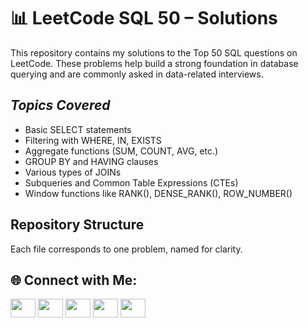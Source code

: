 # 📊 LeetCode SQL 50 – Solutions

This repository contains my solutions to the Top 50 SQL questions on LeetCode. These problems help build a strong foundation in database querying and are commonly asked in data-related interviews.

## *Topics Covered*
- Basic SELECT statements
- Filtering with WHERE, IN, EXISTS
- Aggregate functions (SUM, COUNT, AVG, etc.)
- GROUP BY and HAVING clauses
- Various types of JOINs
- Subqueries and Common Table Expressions (CTEs)
- Window functions like RANK(), DENSE_RANK(), ROW_NUMBER()

## Repository Structure
Each file corresponds to one problem, named for clarity.

## 🌐 **Connect with Me:**
<p align="left">
  <a href="https://www.leetcode.com/praveendwivedi" target="_blank"><img src="https://raw.githubusercontent.com/rahuldkjain/github-profile-readme-generator/master/src/images/icons/Social/leet-code.svg" height="30" width="40" /></a>
  <a href="https://linkedin.com/in/praveendwivedii" target="_blank"><img src="https://raw.githubusercontent.com/rahuldkjain/github-profile-readme-generator/master/src/images/icons/Social/linked-in-alt.svg" height="30" width="40" /></a>
  <a href="https://instagram.com/pr.a.v.een" target="_blank"><img src="https://raw.githubusercontent.com/rahuldkjain/github-profile-readme-generator/master/src/images/icons/Social/instagram.svg" height="30" width="40" /></a>
  <a href="https://kaggle.com/praveendwivedii" target="_blank"><img src="https://raw.githubusercontent.com/rahuldkjain/github-profile-readme-generator/master/src/images/icons/Social/kaggle.svg" height="30" width="40" /></a>
  <a href="https://twitter.com/prvngotnochill" target="_blank"><img src="https://raw.githubusercontent.com/rahuldkjain/github-profile-readme-generator/master/src/images/icons/Social/twitter.svg" height="30" width="40" /></a>
</p>
